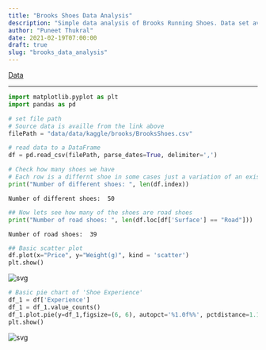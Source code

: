 ```yaml
---
title: "Brooks Shoes Data Analysis"
description: "Simple data analysis of Brooks Running Shoes. Data set available on Kaggle - see link below."
author: "Puneet Thukral"
date: 2021-02-19T07:00:00
draft: true
slug: "brooks_data_analysis"
---
```


<a href="https://www.kaggle.com/hannahcollins/2020-brooks-running-shoes" target="blank">Data</a>

***


```python
import matplotlib.pyplot as plt
import pandas as pd

# set file path
# Source data is availle from the link above
filePath = "data/data/kaggle/brooks/BrooksShoes.csv"

# read data to a DataFrame
df = pd.read_csv(filePath, parse_dates=True, delimiter=',')
```


```python
# Check how many shoes we have
# Each row is a differnt shoe in some cases just a variation of an existing shoe.
print("Number of different shoes: ", len(df.index))
```

    Number of different shoes:  50
    


```python
## Now lets see how many of the shoes are road shoes
print("Number of road shoes: ", len(df.loc[df['Surface'] == "Road"]))
```

    Number of road shoes:  39
    


```python
## Basic scatter plot
df.plot(x="Price", y="Weight(g)", kind = 'scatter')
plt.show()
```


    
![svg](../../images/brooks_data_analysis_4_0.svg)
    



```python
# Basic pie chart of 'Shoe Experience'
df_1 = df['Experience']
df_1 = df_1.value_counts()
df_1.plot.pie(y=df_1,figsize=(6, 6), autopct='%1.0f%%', pctdistance=1.1, labeldistance=1.2)
plt.show()
```


    
![svg](../../images/brooks_data_analysis_5_0.svg)
    

